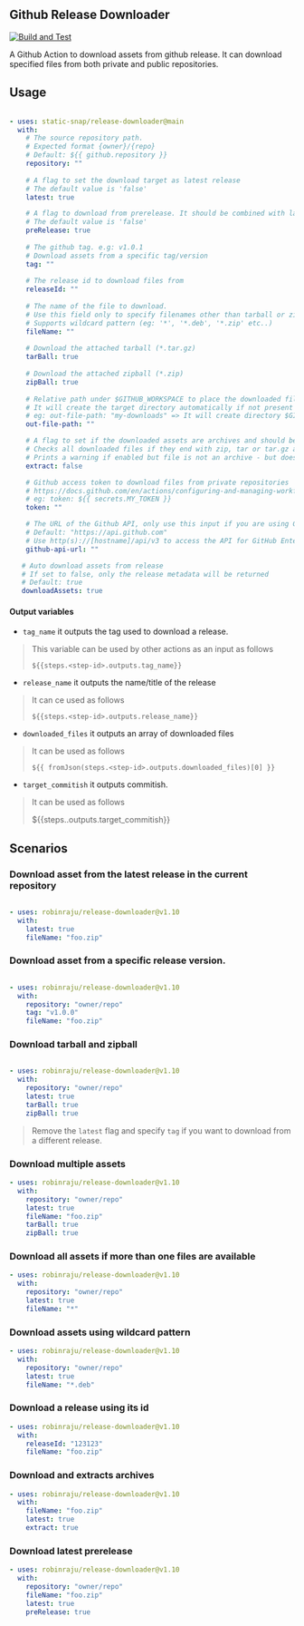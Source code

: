 ## Github Release Downloader

[![Build and Test](https://github.com/robinraju/release-downloader/actions/workflows/ci.yml/badge.svg)](https://github.com/robinraju/release-downloader/actions/workflows/ci.yml)

A Github Action to download assets from github release. It can download specified files from both private and public repositories.

## Usage

```yaml

- uses: static-snap/release-downloader@main
  with: 
    # The source repository path.
    # Expected format {owner}/{repo}
    # Default: ${{ github.repository }}
    repository: ""
    
    # A flag to set the download target as latest release
    # The default value is 'false'
    latest: true

    # A flag to download from prerelease. It should be combined with latest flag.
    # The default value is 'false'
    preRelease: true
    
    # The github tag. e.g: v1.0.1
    # Download assets from a specific tag/version
    tag: ""
    
    # The release id to download files from 
    releaseId: ""
    
    # The name of the file to download.
    # Use this field only to specify filenames other than tarball or zipball, if any.
    # Supports wildcard pattern (eg: '*', '*.deb', '*.zip' etc..)
    fileName: ""
    
    # Download the attached tarball (*.tar.gz)
    tarBall: true
    
    # Download the attached zipball (*.zip)
    zipBall: true
    
    # Relative path under $GITHUB_WORKSPACE to place the downloaded file(s)
    # It will create the target directory automatically if not present
    # eg: out-file-path: "my-downloads" => It will create directory $GITHUB_WORKSPACE/my-downloads
    out-file-path: ""

    # A flag to set if the downloaded assets are archives and should be extracted
    # Checks all downloaded files if they end with zip, tar or tar.gz and extracts them, if true.
    # Prints a warning if enabled but file is not an archive - but does not fail.
    extract: false

    # Github access token to download files from private repositories
    # https://docs.github.com/en/actions/configuring-and-managing-workflows/creating-and-storing-encrypted-secrets
    # eg: token: ${{ secrets.MY_TOKEN }}
    token: ""

    # The URL of the Github API, only use this input if you are using Github Enterprise
    # Default: "https://api.github.com"
    # Use http(s)://[hostname]/api/v3 to access the API for GitHub Enterprise Server
    github-api-url: ""

   # Auto download assets from release
   # If set to false, only the release metadata will be returned
   # Default: true
   downloadAssets: true
```

#### Output variables

- `tag_name` it outputs the tag used to download a release.

> This variable can be used by other actions as an input as follows
> ```
> ${{steps.<step-id>.outputs.tag_name}}
> ```

- `release_name` it outputs the name/title of the release
> It can ce used as follows
> ```
> ${{steps.<step-id>.outputs.release_name}}
>```

- `downloaded_files` it outputs an array of downloaded files

> It can be used as follows
>
> `${{ fromJson(steps.<step-id>.outputs.downloaded_files)[0] }}`

- `target_commitish` it outputs commitish.
> It can be used as follows
>
> ${{steps.<step-id>.outputs.target_commitish}}

## Scenarios

### Download asset from the latest release in the current repository

```yaml

- uses: robinraju/release-downloader@v1.10
  with:
    latest: true
    fileName: "foo.zip"
```

### Download asset from a specific release version.

```yaml

- uses: robinraju/release-downloader@v1.10
  with:
    repository: "owner/repo"
    tag: "v1.0.0"
    fileName: "foo.zip"
```

### Download tarball and zipball

```yaml

- uses: robinraju/release-downloader@v1.10
  with:
    repository: "owner/repo"
    latest: true
    tarBall: true
    zipBall: true
```
> Remove the `latest` flag and specify `tag` if you want to download from a different release.

### Download multiple assets

```yaml
- uses: robinraju/release-downloader@v1.10
  with:
    repository: "owner/repo"
    latest: true
    fileName: "foo.zip"
    tarBall: true
    zipBall: true
```

### Download all assets if more than one files are available

```yaml
- uses: robinraju/release-downloader@v1.10
  with:
    repository: "owner/repo"
    latest: true
    fileName: "*"
```

### Download assets using wildcard pattern

```yaml
- uses: robinraju/release-downloader@v1.10
  with:
    repository: "owner/repo"
    latest: true
    fileName: "*.deb"
```

### Download a release using its id

```yaml
- uses: robinraju/release-downloader@v1.10
  with:
    releaseId: "123123"
    fileName: "foo.zip"
```

### Download and extracts archives

```yaml
- uses: robinraju/release-downloader@v1.10
  with:
    fileName: "foo.zip"
    latest: true
    extract: true
```

### Download latest prerelease

```yaml
- uses: robinraju/release-downloader@v1.10
  with:
    repository: "owner/repo"
    fileName: "foo.zip"
    latest: true
    preRelease: true
```
